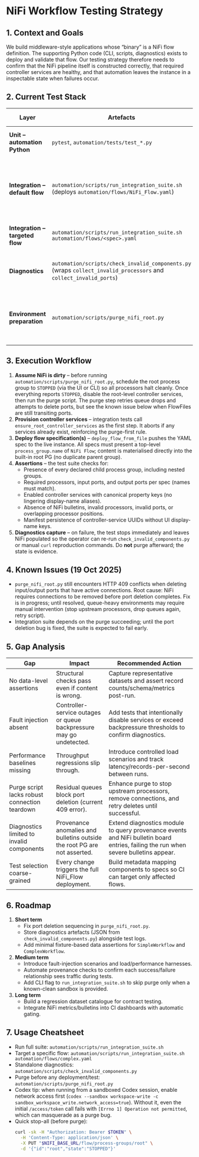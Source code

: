 # NiFi Workflow Testing Strategy

## 1. Context and Goals
We build middleware-style applications whose “binary” is a NiFi flow definition. The supporting Python code (CLI, scripts, diagnostics) exists to deploy and validate that flow. Our testing strategy therefore needs to confirm that the NiFi pipeline itself is constructed correctly, that required controller services are healthy, and that automation leaves the instance in a inspectable state when failures occur.

## 2. Current Test Stack
| Layer | Artefacts | Purpose | Status (19 Oct 2025) |
| --- | --- | --- | --- |
| **Unit – automation Python** | `pytest`, `automation/tests/test_*.py` | Validate manifest parsing, controller-service planning, client auth/config, and flow-builder helpers. | Passing locally (`.venv/bin/pytest`). |
| **Integration – default flow** | `automation/scripts/run_integration_suite.sh` (deploys `automation/flows/NiFi_Flow.yaml`) | Purges once, provisions root controller services, deploys all six child flows (Trivial, Simple, Medium, Complex, Nested, NestedPorts) directly under NiFi’s built-in `NiFi Flow` root PG, and asserts processors/ports/services are valid. | Blocked: purge script hits HTTP 409 while deleting ports with queued FlowFiles. Requires port cleanup fix before suite is green. |
| **Integration – targeted flow** | `automation/scripts/run_integration_suite.sh automation/flows/<spec>.yaml` | Run the same deployment/assertion pipeline for an individual flow when isolating defects. | On-demand; same purge-first requirement as the default run. |
| **Diagnostics** | `automation/scripts/check_invalid_components.py` (wraps `collect_invalid_processors` and `collect_invalid_ports`) | Surfaces invalid processors/ports and their validation errors; exits non-zero if anything is invalid. | Invoked at the end of the integration test; can be run standalone for triage. |
| **Environment preparation** | `automation/scripts/purge_nifi_root.py` | Drops queued FlowFiles, deletes connections/processors/ports/child PGs, and removes root-level controller services. | Must be executed before any deployment or test batch. Never run it after tests; preserve failing state for analysis. |

## 3. Execution Workflow
1. **Assume NiFi is dirty** – before running `automation/scripts/purge_nifi_root.py`, schedule the root process group to `STOPPED` (via the UI or CLI) so all processors halt cleanly. Once everything reports `STOPPED`, disable the root-level controller services, then run the purge script. The purge step retries queue drops and attempts to delete ports, but see the known issue below when FlowFiles are still transiting ports.
2. **Provision controller services** – integration tests call `ensure_root_controller_services` as the first step. It aborts if any services already exist, reinforcing the purge-first rule.
3. **Deploy flow specification(s)** – `deploy_flow_from_file` pushes the YAML spec to the live instance. All specs must present a top-level `process_group.name` of `NiFi Flow`; content is materialised directly into the built-in root PG (no duplicate parent group).
4. **Assertions** – the test suite checks for:
   - Presence of every declared child process group, including nested groups.
   - Required processors, input ports, and output ports per spec (names must match).
   - Enabled controller services with canonical property keys (no lingering display-name aliases).
   - Absence of NiFi bulletins, invalid processors, invalid ports, or overlapping processor positions.
   - Manifest persistence of controller-service UUIDs without UI display-name keys.
5. **Diagnostics capture** – on failure, the test stops immediately and leaves NiFi populated so the operator can re-run `check_invalid_components.py` or manual `curl` reproduction commands. Do **not** purge afterward; the state is evidence.

## 4. Known Issues (19 Oct 2025)
- `purge_nifi_root.py` still encounters HTTP 409 conflicts when deleting input/output ports that have active connections. Root cause: NiFi requires connections to be removed before port deletion completes. Fix is in progress; until resolved, queue-heavy environments may require manual intervention (stop upstream processors, drop queues again, retry script).
- Integration suite depends on the purge succeeding; until the port deletion bug is fixed, the suite is expected to fail early.

## 5. Gap Analysis
| Gap | Impact | Recommended Action |
| --- | --- | --- |
| No data-level assertions | Structural checks pass even if content is wrong. | Capture representative datasets and assert record counts/schema/metrics post-run. |
| Fault injection absent | Controller-service outages or queue backpressure may go undetected. | Add tests that intentionally disable services or exceed backpressure thresholds to confirm diagnostics. |
| Performance baselines missing | Throughput regressions slip through. | Introduce controlled load scenarios and track latency/records-per-second between runs. |
| Purge script lacks robust connection teardown | Residual queues block port deletion (current 409 error). | Enhance purge to stop upstream processors, remove connections, and retry deletes until successful. |
| Diagnostics limited to invalid components | Provenance anomalies and bulletins outside the root PG are not asserted. | Extend diagnostics module to query provenance events and NiFi bulletin board entries, failing the run when severe bulletins appear. |
| Test selection coarse-grained | Every change triggers the full NiFi_Flow deployment. | Build metadata mapping components to specs so CI can target only affected flows. |

## 6. Roadmap
1. **Short term**
   - Fix port deletion sequencing in `purge_nifi_root.py`.
   - Store diagnostics artefacts (JSON from `check_invalid_components.py`) alongside test logs.
   - Add minimal fixture-based data assertions for `SimpleWorkflow` and `ComplexWorkflow`.
2. **Medium term**
   - Introduce fault-injection scenarios and load/performance harnesses.
   - Automate provenance checks to confirm each success/failure relationship sees traffic during tests.
   - Add CLI flag to `run_integration_suite.sh` to skip purge only when a known-clean sandbox is provided.
3. **Long term**
   - Build a regression dataset catalogue for contract testing.
   - Integrate NiFi metrics/bulletins into CI dashboards with automatic gating.

## 7. Usage Cheatsheet
- Run full suite: `automation/scripts/run_integration_suite.sh`
- Target a specific flow: `automation/scripts/run_integration_suite.sh automation/flows/complex.yaml`
- Standalone diagnostics: `automation/scripts/check_invalid_components.py`
- Purge before any deployment/test: `automation/scripts/purge_nifi_root.py`
- Codex tip: when running from a sandboxed Codex session, enable network access first (`codex --sandbox workspace-write -c sandbox_workspace_write.network_access=true`). Without it, even the initial `/access/token` call fails with `[Errno 1] Operation not permitted`, which can masquerade as a purge bug.
- Quick stop-all (before purge):
  ```bash
  curl -sk -H "Authorization: Bearer $TOKEN" \
    -H 'Content-Type: application/json' \
    -X PUT "$NIFI_BASE_URL/flow/process-groups/root" \
    -d '{"id":"root","state":"STOPPED"}'
  ```
